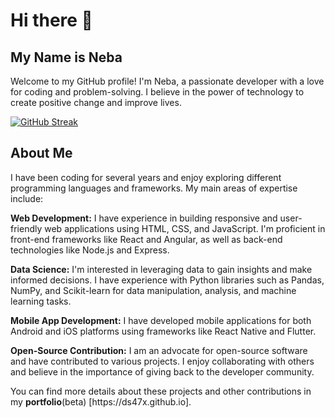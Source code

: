 # Hi there 👋

## My Name is Neba

<p>Welcome to my GitHub profile! I'm Neba, a passionate developer with a love for coding and problem-solving. I believe in the power of technology to create positive change and improve lives.</p>

[![GitHub Streak](http://github-readme-streak-stats.herokuapp.com?user=ds47x&theme=dark&background=000000)](https://git.io/streak-stats)


<h2>About Me</h2>
<p>I have been coding for several years and enjoy exploring different programming languages and frameworks. My main areas of expertise include:</p>

<p><strong>Web Development:</strong> I have experience in building responsive and user-friendly web applications using HTML, CSS, and JavaScript. I'm proficient in front-end frameworks like React and Angular, as well as back-end technologies like Node.js and Express.</p>

<p><strong>Data Science:</strong> I'm interested in leveraging data to gain insights and make informed decisions. I have experience with Python libraries such as Pandas, NumPy, and Scikit-learn for data manipulation, analysis, and machine learning tasks.</p>

<p><strong>Mobile App Development:</strong> I have developed mobile applications for both Android and iOS platforms using frameworks like React Native and Flutter.</p>

<p><strong>Open-Source Contribution:</strong> I am an advocate for open-source software and have contributed to various projects. I enjoy collaborating with others and believe in the importance of giving back to the developer community.</p>


<p>You can find more details about these projects and other contributions in my <strong>portfolio</strong>(beta) [https://ds47x.github.io].</p>

